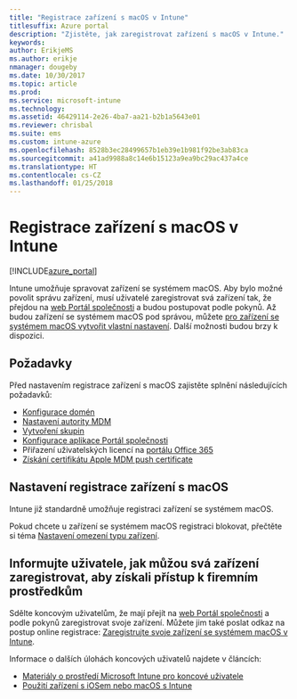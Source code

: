```yaml
---
title: "Registrace zařízení s macOS v Intune"
titlesuffix: Azure portal
description: "Zjistěte, jak zaregistrovat zařízení s macOS v Intune."
keywords: 
author: ErikjeMS
ms.author: erikje
nmanager: dougeby
ms.date: 10/30/2017
ms.topic: article
ms.prod: 
ms.service: microsoft-intune
ms.technology: 
ms.assetid: 46429114-2e26-4ba7-aa21-b2b1a5643e01
ms.reviewer: chrisbal
ms.suite: ems
ms.custom: intune-azure
ms.openlocfilehash: 8528b3ec28499657b1eb39e1b981f92be3ab83ca
ms.sourcegitcommit: a41ad9988a8c14e6b15123a9ea9bc29ac437a4ce
ms.translationtype: HT
ms.contentlocale: cs-CZ
ms.lasthandoff: 01/25/2018
---
```

# <a name="enroll-macos-devices-in-intune"></a>Registrace zařízení s macOS v Intune

[!INCLUDE[azure_portal](./includes/azure_portal.md)]

Intune umožňuje spravovat zařízení se systémem macOS. Aby bylo možné povolit správu zařízení, musí uživatelé zaregistrovat svá zařízení tak, že přejdou na [web Portál společnosti](http://portal.manage.microsoft.com) a budou postupovat podle pokynů. Až budou zařízení se systémem macOS pod správou, můžete [pro zařízení se systémem macOS vytvořit vlastní nastavení](custom-settings-macos.md). Další možnosti budou brzy k dispozici.

## <a name="prerequisites"></a>Požadavky

Před nastavením registrace zařízení s macOS zajistěte splnění následujících požadavků:

- [Konfigurace domén](custom-domain-name-configure.md)
- [Nastavení autority MDM](mdm-authority-set.md)
- [Vytvoření skupin](https://docs.microsoft.com/intune-classic/get-started/start-with-a-paid-subscription-to-microsoft-intune-step-5)
- [Konfigurace aplikace Portál společnosti](company-portal-app.md)
- Přiřazení uživatelských licencí na [portálu Office 365](http://go.microsoft.com/fwlink/p/?LinkId=698854)
- [Získání certifikátu Apple MDM push certificate](apple-mdm-push-certificate-get.md)

## <a name="set-up-macos-enrollment"></a>Nastavení registrace zařízení s macOS

Intune již standardně umožňuje registraci zařízení se systémem macOS.

Pokud chcete u zařízení se systémem macOS registraci blokovat, přečtěte si téma [Nastavení omezení typu zařízení](enrollment-restrictions-set.md).

## <a name="tell-your-users-how-to-enroll-their-devices-to-access-company-resources"></a>Informujte uživatele, jak můžou svá zařízení zaregistrovat, aby získali přístup k firemním prostředkům

Sdělte koncovým uživatelům, že mají přejít na [web Portál společnosti](http://portal.manage.microsoft.com) a podle pokynů zaregistrovat svoje zařízení. Můžete jim také poslat odkaz na postup online registrace: [Zaregistrujte svoje zařízení se systémem macOS v Intune](https://docs.microsoft.com/intune-user-help/enroll-your-device-in-intune-macos).

Informace o dalších úlohách koncových uživatelů najdete v článcích:

- [Materiály o prostředí Microsoft Intune pro koncové uživatele](end-user-educate.md)
- [Použití zařízení s iOSem nebo macOS s Intune](https://docs.microsoft.com/intune-user-help/using-your-ios-or-mac-os-x-device-with-intune)
